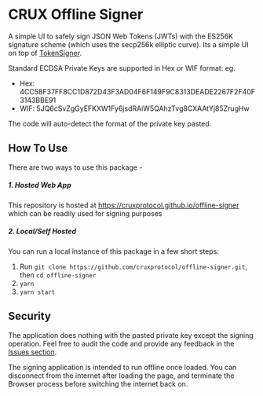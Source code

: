 # CRUX Offline Signer

A simple UI to safely sign JSON Web Tokens (JWTs) with the ES256K signature scheme (which uses the secp256k elliptic curve).
Its a simple UI on top of [TokenSigner](https://github.com/blockstack/jsontokens-js).

Standard ECDSA Private Keys are supported in Hex or WIF format:
eg.

-   Hex: 4CC58F37FF8CC1D872D43F3AD04F6F149F9C8313DEADE2267F2F40F3143BBE91
-   WIF: 5JQ6cSvZgGyEFKXW1Fy6jsdRAiW5QAhzTvg8CXAAtYj85ZrugHw

The code will auto-detect the format of the private key pasted.

## How To Use

There are two ways to use this package -

##### 1. Hosted Web App

This repository is hosted at https://cruxprotocol.github.io/offline-signer which can be readily used for signing purposes

##### 2. Local/Self Hosted

You can run a local instance of this package in a few short steps:

1. Run `git clone https://github.com/cruxprotocol/offline-signer.git`, then `cd offline-signer`
2. `yarn`
3. `yarn start`

## Security

The application does nothing with the pasted private key except the signing operation. Feel free to audit the code and provide any feedback in the [Issues section](https://github.com/cruxprotocol/offline-signer/issues).

The signing application is intended to run offline once loaded. You can disconnect from the internet after loading the page, and terminate the Browser process before switching the internet back on.
